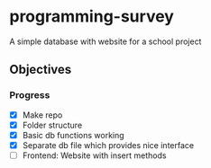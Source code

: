 # programming-survey
A simple database with website for a school project


## Objectives

### Progress
  - [X] Make repo
  - [X] Folder structure
  - [X] Basic db functions working
  - [X] Separate db file which provides nice interface
  - [ ] Frontend: Website with insert methods
